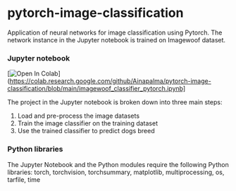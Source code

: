 # pytorch-image-classification

Application of neural networks for image classification using Pytorch.
The network instance in the Jupyter notebook is trained on Imagewoof dataset.

### Jupyter notebook

[![Open In Colab](https://colab.research.google.com/assets/colab-badge.svg)](https://colab.research.google.com/github/Ainapalma/pytorch-image-classification/blob/main/imagewoof_classifier_pytorch.ipynb]

The project in the Jupyter notebook is broken down into three main steps:

1. Load and pre-process the image datasets
2. Train the image classifier on the training dataset
3. Use the trained classifier to predict dogs breed

### Python libraries

The Jupyter Notebook and the Python modules require the following Python libraries: torch, torchvision, torchsummary, matplotlib, multiprocessing, os, tarfile, time

